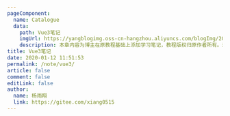 ```yaml
---
pageComponent:
  name: Catalogue
  data:
    path: Vue3笔记
    imgUrl: https://yangblogimg.oss-cn-hangzhou.aliyuncs.com/blogImg/20220516170629.png
    description: 本章内容为博主在原教程基础上添加学习笔记，教程版权归原作者所有。来源：<a href='https://wangdoc.com/javascript/' target='_blank'>JavaScript教程</a>
title: Vue3笔记
date: 2020-01-12 11:51:53
permalink: /note/vue3/
article: false
comment: false
editLink: false
author:
  name: 杨雨翔
  link: https://gitee.com/xiang0515
---
```

